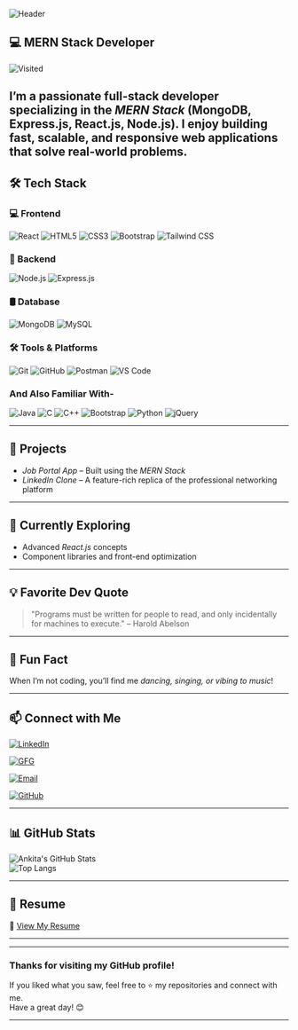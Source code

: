 
<!-- Profile Banner -->
![Header](https://capsule-render.vercel.app/api?type=waving&color=0:9D50BB,100:6E48AA&height=200&section=header&text=Hi%20I'm%20Ankita!%20&fontSize=40&fontColor=ffffff&animation=fadeIn)

## 💻 MERN Stack Developer   
![Visited](https://komarev.com/ghpvc/?username=ankitakr9&label=Visited&color=0e75b6&style=flat)

I’m a passionate full-stack developer specializing in the *MERN Stack* (MongoDB, Express.js, React.js, Node.js). I enjoy building fast, scalable, and responsive web applications that solve real-world problems.
---

## 🛠 Tech Stack  

### 💻 Frontend
![React](https://img.shields.io/badge/-React-61DAFB?style=for-the-badge&logo=react&logoColor=black)
![HTML5](https://img.shields.io/badge/-HTML5-E34F26?style=for-the-badge&logo=html5&logoColor=white)
![CSS3](https://img.shields.io/badge/-CSS3-1572B6?style=for-the-badge&logo=css3&logoColor=white)
![Bootstrap](https://img.shields.io/badge/-Bootstrap-7952B3?style=for-the-badge&logo=bootstrap&logoColor=white)
![Tailwind CSS](https://img.shields.io/badge/-Tailwind%20CSS-38B2AC?style=for-the-badge&logo=tailwind-css&logoColor=white)

### 🔧 Backend
![Node.js](https://img.shields.io/badge/-Node.js-339933?style=for-the-badge&logo=node.js&logoColor=white)
![Express.js](https://img.shields.io/badge/-Express.js-000000?style=for-the-badge&logo=express&logoColor=white)

### 🛢 Database
![MongoDB](https://img.shields.io/badge/-MongoDB-47A248?style=for-the-badge&logo=mongodb&logoColor=white)
![MySQL](https://img.shields.io/badge/MySQL-00758F?style=for-the-badge&logo=mysql&logoColor=white)


### 🛠 Tools & Platforms
![Git](https://img.shields.io/badge/-Git-F05032?style=for-the-badge&logo=git&logoColor=white)
![GitHub](https://img.shields.io/badge/-GitHub-181717?style=for-the-badge&logo=github&logoColor=white)
![Postman](https://img.shields.io/badge/-Postman-FF6C37?style=for-the-badge&logo=postman&logoColor=white)
![VS Code](https://img.shields.io/badge/-VS%20Code-007ACC?style=for-the-badge&logo=visual-studio-code&logoColor=white)

### And Also Familiar With-

![Java](https://img.shields.io/badge/Java-ED8B00?style=for-the-badge&logo=java&logoColor=white)
![C](https://img.shields.io/badge/C-00599C?style=for-the-badge&logo=c&logoColor=white)
![C++](https://img.shields.io/badge/C++-00599C?style=for-the-badge&logo=c%2B%2B&logoColor=white)
![Bootstrap](https://img.shields.io/badge/Bootstrap-563D7C?style=for-the-badge&logo=bootstrap&logoColor=white)
![Python](https://img.shields.io/badge/-Python-3776AB?style=for-the-badge&logo=python&logoColor=white)
![jQuery](https://img.shields.io/badge/-jQuery-0769AD?style=for-the-badge&logo=jquery&logoColor=white)


---

## 🚀 Projects  
- *Job Portal App* – Built using the *MERN Stack*  
- *LinkedIn Clone* – A feature-rich replica of the professional networking platform  

---

## 🌱 Currently Exploring  
- Advanced *React.js* concepts  
- Component libraries and front-end optimization  

---

## 💡 Favorite Dev Quote  
> "Programs must be written for people to read, and only incidentally for machines to execute." – Harold Abelson

---

## 🎵 Fun Fact  
When I’m not coding, you’ll find me *dancing, singing, or vibing to music*!

---

## 📫 Connect with Me  
[![LinkedIn](https://img.shields.io/badge/LinkedIn-ankitakr9-blue?style=for-the-badge&logo=linkedin)](https://www.linkedin.com/in/ankitakr9/)  


[![GFG](https://img.shields.io/badge/GeeksforGeeks-Profile-0F9D58?style=for-the-badge&logo=geeksforgeeks&logoColor=white)](https://www.geeksforgeeks.org/user/ankitakr9/)  


[![Email](https://img.shields.io/badge/Gmail-ankitakri221106@gmail.com-D14836?style=for-the-badge&logo=gmail&logoColor=white)](mailto:ankitakri221106@gmail.com)


[![GitHub](https://img.shields.io/badge/GitHub-ankitakr9-black?style=for-the-badge&logo=github)](https://github.com/ankitakr9)



---

## 📊 GitHub Stats  
![Ankita's GitHub Stats](https://github-readme-stats.vercel.app/api?username=ankitakr9&show_icons=true&theme=radical)  
![Top Langs](https://github-readme-stats.vercel.app/api/top-langs/?username=ankitakr9&layout=compact&theme=radical)

---

## 💼 Resume  
📄 [View My Resume](https://drive.google.com/file/d/1gG3adcSPB76lIAFKyOR33IDs2ahhBAgr/view?usp=sharing)

---

---

### Thanks for visiting my GitHub profile!

If you liked what you saw, feel free to ⭐ my repositories and connect with me.  
Have a great day! 😊

---

